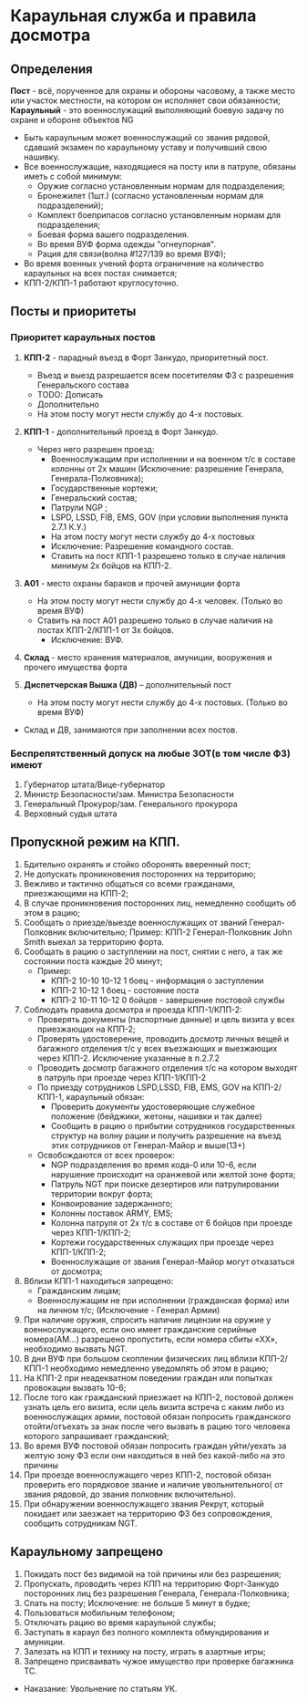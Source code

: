 # Караульная служба и правила досмотра

## Определения
**Пост** - всё, порученное для охраны и обороны часовому, а также место или участок местности, на котором он исполняет свои обязанности;
**Караульный** - это военнослужащий выполняющий боевую задачу по охране и обороне объектов NG
- Быть караульным может военнослужащий со звания рядовой, сдавший экзамен по караульному уставу и получивший свою нашивку.
- Все военнослужащие, находящиеся на посту или в патруле, обязаны иметь с собой минимум:
  - Оружие согласно установленным нормам для подразделения;
  - Бронежилет (1шт.) (согласно установленным нормам для подразделений);
  - Комплект боеприпасов согласно установленным нормам для подразделения;
  - Боевая форма вашего подразделения.
  - Во время ВУФ форма одежды "огнеупорная".
  - Рация для связи(волна #127/139 во время ВУФ);
- Во время военных учений форта ограничение на количество караульных на всех постах снимается;
- КПП-2/КПП-1 работают круглосуточно.


##  Посты и приоритеты

### Приоритет караульных постов
1. **КПП-2** - парадный въезд в Форт Занкудо, приоритетный пост.
    - Въезд и выезд разрешается всем посетителям ФЗ с разрешения Генеральского состава 
    - TODO: Дописать
    - Дополнительно
    - На этом посту могут нести службу до 4-х постовых.
 
2. **КПП-1** - дополнительный проезд в Форт Занкудо.
    - Через него разрешен проезд:
       - Военнослужащим при исполнении и на военном т/c в составе колонны от 2х машин (Исключение: разрешение Генерала, Генерала-Полковника);
       - Государственные кортежи;
       - Генеральский состав;
       - Патрули NGP ;
       - LSPD, LSSD, FIB, EMS, GOV (при условии выполнения пункта 2.7.1 К.У.)
       - На этом посту могут нести службу до 4-х постовых
       - Исключение: Разрешение командного состав.
       - Ставить на пост КПП-1 разрешено только в случае наличия минимум 2х бойцов на КПП-2.

3. **А01** - место охраны бараков и прочей амуниции форта
    - На этом посту могут нести службу до 4-х человек. (Только во время ВУФ)
    - Ставить на пост А01 разрешено только в случае наличия на постах КПП-2/КПП-1 от 3х бойцов.
      - Исключение: ВУФ. 

4. **Склад** - место хранения материалов, амуниции, вооружения и прочего имущества форта 

5. **Диспетчерская Вышка (ДВ)** – дополнительный пост
    - На этом посту могут нести службу до 4-х постовых. (Только во время ВУФ)

- Склад и ДВ, занимаются при заполнении всех постов.   


### Беспрепятственный допуск на любые ЗОТ(в том числе ФЗ) имеют
1. Губернатор штата/Вице-губернатор
2. Министр Безопасности/зам. Министра Безопасности
3. Генеральный Прокурор/зам. Генерального прокурора
4. Верховный судья штата

## Пропускной режим на КПП.



1. Бдительно охранять и стойко оборонять вверенный пост;
2. Не допускать проникновения посторонних на территорию;
3. Вежливо и тактично общаться со всеми гражданами, приезжающими на КПП-2;
4. В случае проникновения посторонних лиц, немедленно сообщить об этом в рацию;
5. Сообщать о приезде/выезде военнослужащих от званий Генерал-Полковник включительно;
Пример: КПП-2 Генерал-Полковник John Smith выехал за территорию форта.
6. Сообщать в рацию о заступлении на пост, снятии с него, а так же состоянии поста каждые 20 минут;
   - Пример:
      - КПП-2 10-10 10-12 1 боец - информация о заступлении
      - КПП-2 10-12 1 боец - состояние поста
      - КПП-2 10-11 10-12 0 бойцов - завершение постовой службы
7. Соблюдать правила досмотра и проезда КПП-1/КПП-2:
    - Проверять документы (паспортные данные) и цель визита у всех приезжающих на КПП-2;
    - Проверять удостоверение, проводить досмотр личных вещей и багажного отделения т/с у всех въезжающих и выезжающих через КПП-2. Исключение указанные в п.2.7.2
    - Проводить досмотр багажного отделения т/c на котором выходят в патруль при проезде через КПП-1/КПП-2
    - По приезду сотрудников LSPD,LSSD, FIB, EMS, GOV на КПП-2/КПП-1, караульный обязан:
        - Проверить документы удостоверяющие служебное положение (бейджики, жетоны, нашивки и так далее) 
        - Сообщить в рацию о прибытии сотрудников государственных структур на волну рации и получить разрешение на въезд этих сотрудников от Генерал-Майор и выше(13+)
    - Освобождаются от всех проверок:
        - NGP подразделения во время кода-0 или 10-6, если нарушение происходит на оранжевой или желтой зоне форта;
        - Патруль NGT при поиске дезертиров или патрулировании территории вокруг форта;
        - Конвоирование задержанного;
        - Колонны поставок ARMY, EMS;
        - Колонна патруля от 2х т/с в составе от 6 бойцов при проезде через КПП-1/КПП-2;
        - Кортежи государственных служащих при проезде через КПП-1/КПП-2;
        - Военнослужащие от звания Генерал-Майор могут отказаться от досмотра;
8. Вблизи КПП-1 находиться запрещено:
    - Гражданским лицам;
    - Военнослужащим не при исполнении (гражданская форма) или на личном т/с; (Исключение - Генерал Армии)
9. При наличие оружия, спросить наличие лицензии на оружие у военнослужащего, если оно имеет гражданские серийные номера(AM...) разрешено пропустить, если номера сбиты «ХХ», необходимо вызвать NGT.
10. В дни ВУФ при большом скоплении физических лиц вблизи КПП-2/КПП-1 необходимо немедленно уведомлять об этом в рацию;
12. На КПП-2 при неадекватном поведении граждан или попытках провокации вызвать 10-6;
13. После того как гражданский приезжает на КПП-2, постовой должен узнать цель его визита, если цель визита встреча с каким либо из военнослужащих армии, постовой обязан попросить гражданского отойти/отъехать за знак после чего вызвать в рацию того человека которого запрашивает гражданский;
14. Во время ВУФ постовой обязан попросить граждан уйти/уехать за желтую зону ФЗ если они находиться в ней без какой-либо на это причины
15. При проезде военнослужащего через КПП-2, постовой обязан проверить его порядковое звание и наличие увольнительного( от звания рядовой, до звания полковник включительно).
16. При обнаружении военнослужащего звания Рекрут, который покидает или заезжает на территорию ФЗ без сопровождения, сообщить сотрудникам NGT.


## Караульному запрещено 
1. Покидать пост без видимой на той причины или без разрешения;
2. Пропускать, проводить через КПП на территорию Форт-Занкудо посторонних лиц без разрешения Генерала, Генерала-Полковника;
3. Спать на посту; Исключение: не больше 5 минут в будке;
4. Пользоваться мобильным телефоном;
5. Отключать рацию во время караульной службы;
6. Заступать в караул без полного комплекта обмундирования и амуниции.
7. Залезать на КПП и технику на посту, играть в азартные игры;
8. Запрещено присваивать чужое имущество при проверке багажника ТС.
  - Наказание: Увольнение по статьям УК.
  
